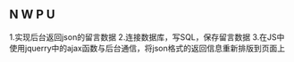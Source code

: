 ## N W P U 


1.实现后台返回json的留言数据
2.连接数据库，写SQL，保存留言数据
3.在JS中使用jquerry中的ajax函数与后台通信，将json格式的返回信息重新排版到页面上 








